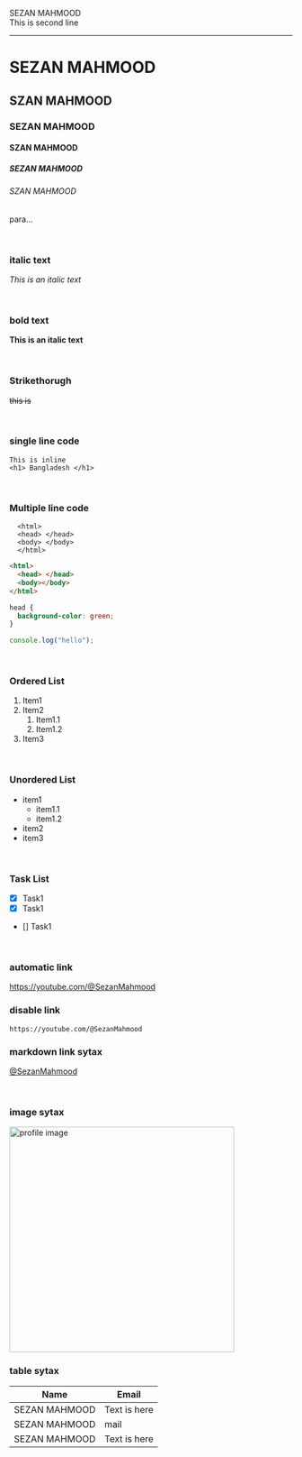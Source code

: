 <!--markdown tutorial-->

SEZAN MAHMOOD<br/>
This is second line

---

# SEZAN MAHMOOD

## SZAN MAHMOOD

### SEZAN MAHMOOD

#### SZAN MAHMOOD

##### SEZAN MAHMOOD

###### SZAN MAHMOOD

<p>para...</p>

<br/>

### italic text

_This is an italic text_

<br/>

### bold text

**This is an italic text**

<br/>

### Strikethorugh

~~this is~~

<br/>

### single line code

`This is inline`  
`<h1> Bangladesh </h1>`

<br/>

### Multiple line code

```
  <html>
  <head> </head>
  <body> </body>
  </html>
```

```html
<html>
  <head> </head>
  <body></body>
</html>
```

```css
head {
  background-color: green;
}
```

```javascript
console.log("hello");
```

<br/>

### Ordered List

1. Item1
2. Item2
   1. Item1.1
   2. Item1.2
3. Item3

<br/>

### Unordered List

- item1
  - item1.1
  - item1.2
- item2
- item3

<br/>

### Task List

- [x] Task1
- [x] Task1
- [] Task1

<br/>

### automatic link

https://youtube.com/@SezanMahmood

### disable link

`https://youtube.com/@SezanMahmood`

### markdown link sytax

[@SezanMahmood](https://youtube.com/@SezanMahmood)

<br/>

### image sytax

<!-- ![profile](./images/me.jpg) -->
<img src="https://yt3.googleusercontent.com/EQ3p9pi3vCUeOIDkVBPwqmVrhCwPAgifR7mPoEkTzy1K4hFFfYlBkyADQ8xsr0S5XqdUMHOr=s176-c-k-c0x00ffffff-no-rj" width="400" title="profile image"/>

<br/>

### table sytax

| Name         | Email                  |
| ------------ | ---------------------- |
| SEZAN MAHMOOD | Text is here           |
| SEZAN MAHMOOD | mail |
| SEZAN MAHMOOD | Text is here           |

<!-- all link is here -->

[Telegram]: https://t.me/Sezan_Mahmood
[facebooklink]: https://m.facebook.com/SezanMahmood.Official/

